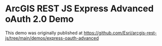 # ArcGIS REST JS Express Advanced oAuth 2.0 Demo 

This demo was originally published at https://github.com/Esri/arcgis-rest-js/tree/main/demos/express-oauth-advanced